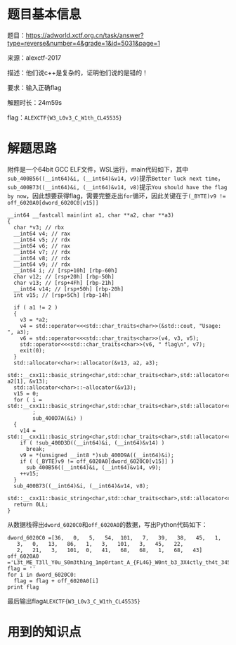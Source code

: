 # 题目基本信息

题目：https://adworld.xctf.org.cn/task/answer?type=reverse&number=4&grade=1&id=5031&page=1

来源：alexctf-2017

描述：他们说c++是复杂的，证明他们说的是错的！

要求：输入正确flag

解题时长：24m59s

flag：`ALEXCTF{W3_L0v3_C_W1th_CL45535}`

# 解题思路

附件是一个64bit GCC ELF文件，WSL运行，main代码如下，其中`sub_400B56((__int64)&i, (__int64)&v14, v9)`提示`Better luck next time`，`sub_400B73((__int64)&i, (__int64)&v14, v8)`提示`You should have the flag by now`，因此想要获得flag，需要完整走出`for`循环，因此关键在于`(_BYTE)v9 != off_6020A0[dword_6020C0[v15]]`

```
__int64 __fastcall main(int a1, char **a2, char **a3)
{
  char *v3; // rbx
  __int64 v4; // rax
  __int64 v5; // rdx
  __int64 v6; // rax
  __int64 v7; // rdx
  __int64 v8; // rdx
  __int64 v9; // rdx
  __int64 i; // [rsp+10h] [rbp-60h]
  char v12; // [rsp+20h] [rbp-50h]
  char v13; // [rsp+4Fh] [rbp-21h]
  __int64 v14; // [rsp+50h] [rbp-20h]
  int v15; // [rsp+5Ch] [rbp-14h]

  if ( a1 != 2 )
  {
    v3 = *a2;
    v4 = std::operator<<<std::char_traits<char>>(&std::cout, "Usage: ", a3);
    v6 = std::operator<<<std::char_traits<char>>(v4, v3, v5);
    std::operator<<<std::char_traits<char>>(v6, " flag\n", v7);
    exit(0);
  }
  std::allocator<char>::allocator(&v13, a2, a3);
  std::__cxx11::basic_string<char,std::char_traits<char>,std::allocator<char>>::basic_string(&v12, a2[1], &v13);
  std::allocator<char>::~allocator(&v13);
  v15 = 0;
  for ( i = std::__cxx11::basic_string<char,std::char_traits<char>,std::allocator<char>>::begin((__int64)&v12);
        ;
        sub_400D7A(&i) )
  {
    v14 = std::__cxx11::basic_string<char,std::char_traits<char>,std::allocator<char>>::end(&v12);
    if ( !sub_400D3D((__int64)&i, (__int64)&v14) )
      break;
    v9 = *(unsigned __int8 *)sub_400D9A((__int64)&i);
    if ( (_BYTE)v9 != off_6020A0[dword_6020C0[v15]] )
      sub_400B56((__int64)&i, (__int64)&v14, v9);
    ++v15;
  }
  sub_400B73((__int64)&i, (__int64)&v14, v8);
  std::__cxx11::basic_string<char,std::char_traits<char>,std::allocator<char>>::~basic_string(&v12);
  return 0LL;
}
```

从数据栈得出`dword_6020C0`和`off_6020A0`的数据，写出Python代码如下：

```
dword_6020C0 =[36,   0,   5,   54,  101,   7,   39,   38,   45,   1,   
   3,   0,   13,   86,   1,   3,   101,   3,   45,   22,   
   2,   21,   3,   101,  0,   41,   68,   68,   1,   68,   43]
off_6020A0 ='L3t_ME_T3ll_Y0u_S0m3th1ng_1mp0rtant_A_{FL4G}_W0nt_b3_3X4ctly_th4t_345y_t0_c4ptur3_H0wev3r_1T_w1ll_b3_C00l_1F_Y0u_g0t_1t'
flag = ''
for i in dword_6020C0:
  flag = flag + off_6020A0[i]
print flag
```

最后输出flag`ALEXCTF{W3_L0v3_C_W1th_CL45535}`



# 用到的知识点